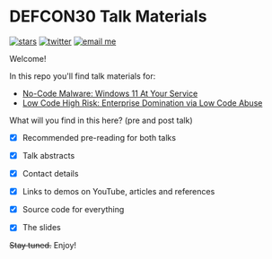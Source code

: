 # DEFCON30 Talk Materials

[![stars](https://img.shields.io/github/stars/mbrg/defcon30?icon=github&style=social)](https://github.com/mbrg/defcon30)
[![twitter](https://img.shields.io/twitter/follow/mbrg0?icon=twitter&style=social&label=Follow)](https://twitter.com/intent/follow?screen_name=mbrg0)
[![email me](https://img.shields.io/badge/email-me-red?logo=Gmail)](mailto:michael.bargury@owasp.org)


Welcome!

In this repo you'll find talk materials for:

- [No-Code Malware: Windows 11 At Your Service](No_Code_Malware/readme.md)
- [Low Code High Risk: Enterprise Domination via Low Code Abuse](Low_Code_High_Risk/readme.md)

What will you find in this here? (pre and post talk)

- [x] Recommended pre-reading for both talks

- [x] Talk abstracts

- [x] Contact details

- [x] Links to demos on YouTube, articles and references

- [x] Source code for everything

- [x] The slides

<del>Stay tuned.</del> Enjoy!
